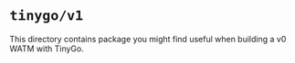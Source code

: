 # `tinygo/v1`

This directory contains package you might find useful when building a v0 WATM with TinyGo.